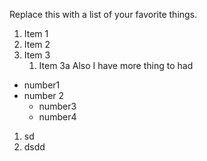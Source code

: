Replace this with a list of your favorite things.
1. Item 1
2. Item 2
3. Item 3
   1. Item 3a
Also I have more thing to had
- number1
- number 2
  - number3
  - number4

1. sd
2. dsdd
  
  
